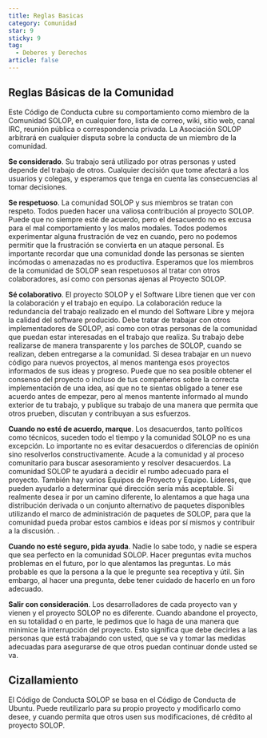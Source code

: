 ```yaml
---
title: Reglas Basicas
category: Comunidad
star: 9
sticky: 9
tag:
  - Deberes y Derechos
article: false
---
```


## Reglas Básicas de la Comunidad

Este Código de Conducta cubre su comportamiento como miembro de la Comunidad SOLOP, en cualquier foro, lista de correo, wiki, sitio web, canal IRC, reunión pública o correspondencia privada. La Asociación SOLOP arbitrará en cualquier disputa sobre la conducta de un miembro de la comunidad.

**Se considerado**. Su trabajo será utilizado por otras personas y usted depende del trabajo de otros. Cualquier decisión que tome afectará a los usuarios y colegas, y esperamos que tenga en cuenta las consecuencias al tomar decisiones.

**Se respetuoso**. La comunidad SOLOP y sus miembros se tratan con respeto. Todos pueden hacer una valiosa contribución al proyecto SOLOP. Puede que no siempre esté de acuerdo, pero el desacuerdo no es excusa para el mal comportamiento y los malos modales. Todos podemos experimentar alguna frustración de vez en cuando, pero no podemos permitir que la frustración se convierta en un ataque personal. Es importante recordar que una comunidad donde las personas se sienten incómodas o amenazadas no es productiva. Esperamos que los miembros de la comunidad de SOLOP sean respetuosos al tratar con otros colaboradores, así como con personas ajenas al Proyecto SOLOP.

**Sé colaborativo**. El proyecto SOLOP y el Software Libre tienen que ver con la colaboración y el trabajo en equipo. La colaboración reduce la redundancia del trabajo realizado en el mundo del Software Libre y mejora la calidad del software producido. Debe tratar de trabajar con otros implementadores de SOLOP, así como con otras personas de la comunidad que puedan estar interesadas en el trabajo que realiza. Su trabajo debe realizarse de manera transparente y los parches de SOLOP, cuando se realizan, deben entregarse a la comunidad. Si desea trabajar en un nuevo código para nuevos proyectos, al menos mantenga esos proyectos informados de sus ideas y progreso. Puede que no sea posible obtener el consenso del proyecto o incluso de tus compañeros sobre la correcta implementación de una idea, así que no te sientas obligado a tener ese acuerdo antes de empezar, pero al menos mantente informado al mundo exterior de tu trabajo, y publique su trabajo de una manera que permita que otros prueben, discutan y contribuyan a sus esfuerzos.

**Cuando no esté de acuerdo, marque**. Los desacuerdos, tanto políticos como técnicos, suceden todo el tiempo y la comunidad SOLOP no es una excepción. Lo importante no es evitar desacuerdos o diferencias de opinión sino resolverlos constructivamente. Acude a la comunidad y al proceso comunitario para buscar asesoramiento y resolver desacuerdos. La comunidad SOLOP te ayudará a decidir el rumbo adecuado para el proyecto. También hay varios Equipos de Proyecto y Equipo. Líderes, que pueden ayudarlo a determinar qué dirección sería más aceptable. Si realmente desea ir por un camino diferente, lo alentamos a que haga una distribución derivada o un conjunto alternativo de paquetes disponibles utilizando el marco de administración de paquetes de SOLOP, para que la comunidad pueda probar estos cambios e ideas por sí mismos y contribuir a la discusión. .

**Cuando no esté seguro, pida ayuda**. Nadie lo sabe todo, y nadie se espera que sea perfecto en la comunidad SOLOP. Hacer preguntas evita muchos problemas en el futuro, por lo que alentamos las preguntas. Lo más probable es que la persona a la que le pregunte sea receptiva y útil. Sin embargo, al hacer una pregunta, debe tener cuidado de hacerlo en un foro adecuado.

**Salir con consideración**. Los desarrolladores de cada proyecto van y vienen y el proyecto SOLOP no es diferente. Cuando abandone el proyecto, en su totalidad o en parte, le pedimos que lo haga de una manera que minimice la interrupción del proyecto. Esto significa que debe decirles a las personas que está trabajando con usted, que se va y tomar las medidas adecuadas para asegurarse de que otros puedan continuar donde usted se va.

## Cizallamiento

El Código de Conducta SOLOP se basa en el Código de Conducta de Ubuntu. Puede reutilizarlo para su propio proyecto y modificarlo como desee, y cuando permita que otros usen sus modificaciones, dé crédito al proyecto SOLOP.
